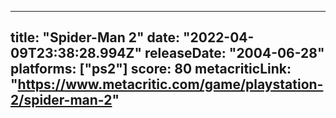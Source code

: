 
---
title: "Spider-Man 2"
date: "2022-04-09T23:38:28.994Z"
releaseDate: "2004-06-28"
platforms: ["ps2"]
score: 80
metacriticLink: "https://www.metacritic.com/game/playstation-2/spider-man-2"
---
